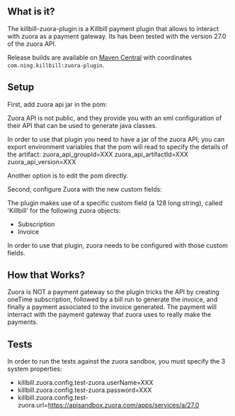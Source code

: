 What is it?
-----------

The killbill-zuora-plugin is a Killbill payment plugin that allows to interact with zuora as a payment gateway. Its has been tested with the version 27.0 of the zuora API.

Release builds are available on [Maven Central](http://search.maven.org/#search%7Cga%7C1%7Cg%3A%22com.ning.killbill%22%20AND%20a%3A%22zuora-plugin%22) with coordinates `com.ning.killbill:zuora-plugin`.

Setup
-----

First, add zuora api jar in the pom:

Zuora API is not public, and they provide you with an xml configuration of their API that can be used to generate java classes.

In order to use that plugin you need to have a jar of the zuora API; you can export environment variables that the pom will read
to specify the details of the artifact:
zuora_api_groupId=XXX
zuora_api_artifactId=XXX
zuora_api_version=XXX

Another option is to edit the pom directly.


Second, configure Zuora with the new custom fields:

The plugin makes use of a specific custom field (a 128 long string), called 'Killbill' for the following zuora objects:
* Subscription
* Invoice

In order to use that plugin, zuora needs to be configured with those custom fields.

How that Works?
--------------

Zuora is NOT a payment gateway so the plugin tricks the API by creating oneTime subscription, followed by a bill run to generate
the invoice, and finally a payment associated to the invoice generated. The payment will interract with the payment gateway
that zuora uses to really make the payments.


Tests
-----

In order to run the tests against the zuora sandbox, you must specify the 3 system properties:
* killbill.zuora.config.test-zuora.userName=XXX
* killbill.zuora.config.test-zuora.password=XXX
* killbill.zuora.config.test-zuora.url=https://apisandbox.zuora.com/apps/services/a/27.0
